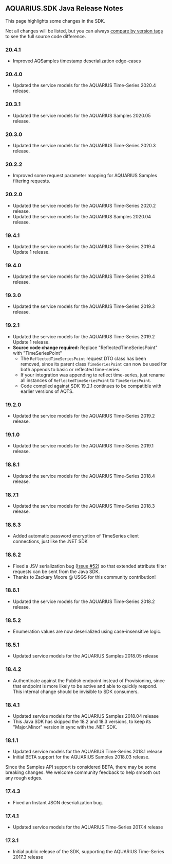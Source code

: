 ## AQUARIUS.SDK Java Release Notes

This page highlights some changes in the SDK.

Not all changes will be listed, but you can always [compare by version tags](https://github.com/AquaticInformatics/aquarius-sdk-java/compare/v17.2.26...v17.2.28) to see the full source code difference.

### 20.4.1

- Improved AQSamples timestamp deserialization edge-cases

### 20.4.0

- Updated the service models for the AQUARIUS Time-Series 2020.4 release.

### 20.3.1

- Updated the service models for the AQUARIUS Samples 2020.05 release.

### 20.3.0

- Updated the service models for the AQUARIUS Time-Series 2020.3 release.

### 20.2.2
- Improved some request parameter mapping for AQUARIUS Samples filtering requests.

### 20.2.0

- Updated the service models for the AQUARIUS Time-Series 2020.2 release.
- Updated the service models for the AQUARIUS Samples 2020.04 release.

### 19.4.1

- Updated the service models for the AQUARIUS Time-Series 2019.4 Update 1 release.

### 19.4.0

- Updated the service models for the AQUARIUS Time-Series 2019.4 release.

### 19.3.0

- Updated the service models for the AQUARIUS Time-Series 2019.3 release.

### 19.2.1

- Updated the service models for the AQUARIUS Time-Series 2019.2 Update 1 release.
- **Source code change required:** Replace "ReflectedTimeSeriesPoint" with "TimeSeriesPoint"
    - The `ReflectedTimeSeriesPoint` request DTO class has been removed, since its parent class `TimeSeriesPoint` can now be used for both appends to basic or reflected time-series.
    - If your integration was appending to reflect time-series, just rename all instances of `ReflectedTimeSeriesPoint` to `TimeSeriesPoint`.
    - Code compiled against SDK 19.2.1 continues to be compatible with earlier versions of AQTS.

### 19.2.0

- Updated the service models for the AQUARIUS Time-Series 2019.2 release.

### 19.1.0

- Updated the service models for the AQUARIUS Time-Series 2019.1 release.

### 18.8.1

- Updated the service models for the AQUARIUS Time-Series 2018.4 release.

### 18.7.1

- Updated the service models for the AQUARIUS Time-Series 2018.3 release.

### 18.6.3

- Added automatic password encryption of TimeSeries client connections, just like the .NET SDK

### 18.6.2

- Fixed a JSV serialization bug ([Issue #52](https://github.com/AquaticInformatics/aquarius-sdk-java/issues/52)) so that extended attribute filter requests can be sent from the Java SDK.
- Thanks to Zackary Moore @ USGS for this community contribution!

### 18.6.1

- Updated the service models for the AQUARIUS Time-Series 2018.2 release.

### 18.5.2

- Enumeration values are now deserialized using case-insensitive logic.

### 18.5.1

- Updated service models for the AQUARIUS Samples 2018.05 release

### 18.4.2

- Authenticate against the Publish endpoint instead of Provisioning, since that endpoint is more likely to be active and able to quickly respond. This internal change should be invisible to SDK consumers.

### 18.4.1

- Updated service models for the AQUARIUS Samples 2018.04 release
- This Java SDK has skipped the 18.2 and 18.3 versions, to keep its "Major.Minor" version in sync with the .NET SDK.

### 18.1.1

- Updated service models for the AQUARIUS Time-Series 2018.1 release
- Initial BETA support for the AQUARIUS Samples 2018.03 release.

Since the Samples API support is considered BETA, there may be some breaking changes. We welcome community feedback to help smooth out any rough edges.

### 17.4.3

- Fixed an Instant JSON deserialization bug.

### 17.4.1

- Updated service models for the AQUARIUS Time-Series 2017.4 release

### 17.3.1

- Initial public release of the SDK, supporting the AQUARIUS Time-Series 2017.3 release
